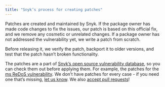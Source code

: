 ```yaml
---
title: "Snyk’s process for creating patches"
---
```

<p>Patches are created and maintained by Snyk. If the package owner has made code changes to fix the issues, our patch is based on this official fix, and we remove any cosmetic or unrelated changes. If a package owner has not addressed the vulnerability yet, we write a patch from scratch.</p>

<p>Before releasing it, we verify the patch, backport it to older versions, and test that the patch hasn’t broken functionality.</p>

<p>The patches are a part of <a href="https://github.com/Snyk/vulndb/">Snyk’s open source vulnerability database</a>, so you can check them out before applying them. For example, the patches for the <a href="https://github.com/Snyk/vulndb/tree/master/data/npm/ms/20151024">ms ReDoS vulnerability</a>. 
We don’t have patches for every case - if you need one that’s missing, <a href="mailto:contact@snyk.io">let us know</a>. We also <a href="https://github.com/Snyk/vulndb/blob/master/CONTRIBUTING.md">accept pull requests</a>!</p>
